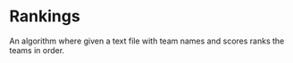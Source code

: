 Rankings
========

An algorithm where given a text file with team names and scores ranks the teams in order.
